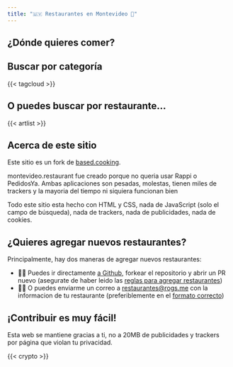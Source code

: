```yaml
---
title: "🇺🇾 Restaurantes en Montevideo 🍖"
---
```


## ¿Dónde quieres comer?

## Buscar por categoría

{{< tagcloud >}}

## O puedes buscar por restaurante...

<noscript>
<style>
.search { display: none; }
</style>
</noscript>

<div class="search">
  <input type="text" id="search" placeholder="Buscar...">
  <button class="clear-search">
    <svg xmlns="http://www.w3.org/2000/svg" class="ionicon" viewBox="0 0 512 512"><title>Backspace</title><path d="M135.19 390.14a28.79 28.79 0 0021.68 9.86h246.26A29 29 0 00432 371.13V140.87A29 29 0 00403.13 112H156.87a28.84 28.84 0 00-21.67 9.84v0L46.33 256l88.86 134.11z" fill="none" stroke="currentColor" stroke-linejoin="round" stroke-width="32"></path><path fill="none" stroke="currentColor" stroke-linecap="round" stroke-linejoin="round" stroke-width="32" d="M336.67 192.33L206.66 322.34M336.67 322.34L206.66 192.33M336.67 192.33L206.66 322.34M336.67 322.34L206.66 192.33"></path></svg>
  </button>
</div>

<script>
document.addEventListener('DOMContentLoaded', () => {
  const rec = document.querySelectorAll('#artlist li')
  const search = document.querySelector('#search')
  const clearSearch = document.querySelector('.clear-search')
  const artlist = document.getElementById('artlist')

  search.addEventListener('input', e => {
    // grab search input value
    const searchText = e.target.value.toLowerCase()

    const hasFilter = searchText.length > 0;

    // for each recipe hide all but matched
    let matchCount = 0;
    rec.forEach(el => {
      const recipeName = el.textContent.toLowerCase()
      const isMatch = recipeName.includes(searchText)

      el.hidden = !isMatch
      el.classList.toggle('matched-recipe', isMatch && searchText.length !== 0);
      if (hasFilter && isMatch) {
        matchCount++;
      }
    })

    artlist.classList.toggle('list-searched', matchCount > 0);
  })

  clearSearch.addEventListener('click', e => {
    search.value = ''
    rec.forEach(el => {
      el.hidden = false
      el.classList.remove('matched-recipe');
    })

    artlist.classList.remove('list-searched') ;
  })
})
</script>

{{< artlist >}}

## Acerca de este sitio

Este sitio es un fork de [based.cooking](https://based.cooking). 

montevideo.restaurant fue creado porque no queria usar Rappi o PedidosYa. Ambas aplicaciones son pesadas, molestas, tienen miles de trackers y la mayoria del tiempo ni siquiera funcionan bien

Todo este sitio esta hecho con HTML y CSS, nada de JavaScript (solo el campo de búsqueda), nada de trackers, nada de publicidades, nada de cookies.

## ¿Quieres agregar nuevos restaurantes?

Principalmente, hay dos maneras de agregar nuevos restaurantes:
- 👨‍💻️ Puedes ir directamente [a Github](https://github.com/Rogergonzalez21/montevideo.restaurant), forkear el repositorio y abrir un PR nuevo (asegurate de haber leido las [reglas para agregar restaurantes](https://github.com/Rogergonzalez21/montevideo.restaurant#reglas-para-agregar-restaurantes))
- 👨‍🍳️ O puedes enviarme un correo a restaurantes@rogs.me con la informacion de tu restaurante (preferiblemente en el [formato correcto](https://raw.githubusercontent.com/Rogergonzalez21/montevideo.restaurant/master/example.md))

## ¡Contribuir es muy fácil!

Esta web se mantiene gracias a ti, no a 20MB de publicidades y trackers por página que violan tu privacidad.

{{< crypto >}}
